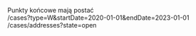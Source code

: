 
Punkty końcowe mają postać</br>
/cases?type=W&startDate=2020-01-01&endDate=2023-01-01</br>
/cases/addresses?state=open
